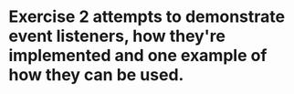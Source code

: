 # Exercise 2 attempts to demonstrate event listeners, how they're implemented and one example of how they can be used.